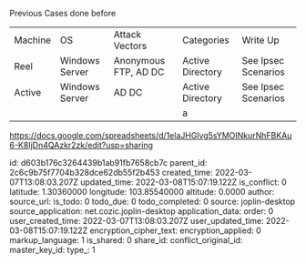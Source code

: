 Previous Cases done before

|     |     |     |     |     |
| --- | --- | --- | --- | --- |
| Machine | OS  | Attack Vectors | Categories | Write Up |
| Reel | Windows Server | Anonymous FTP, AD DC | Active Directory | See Ipsec Scenarios |
| Active | Windows Server | AD DC | Active Directory | See Ipsec Scenarios |
|     |     |     | a   |     |

https://docs.google.com/spreadsheets/d/1elaJHGlvg5sYMOINkurNhFBKAu6-K8IjDn4QAzkr2zk/edit?usp=sharing

id: d603b176c3264439b1ab91fb7658cb7c
parent_id: 2c6c9b75f7704b328dce62db55f2b453
created_time: 2022-03-07T13:08:03.207Z
updated_time: 2022-03-08T15:07:19.122Z
is_conflict: 0
latitude: 1.30360000
longitude: 103.85540000
altitude: 0.0000
author: 
source_url: 
is_todo: 0
todo_due: 0
todo_completed: 0
source: joplin-desktop
source_application: net.cozic.joplin-desktop
application_data: 
order: 0
user_created_time: 2022-03-07T13:08:03.207Z
user_updated_time: 2022-03-08T15:07:19.122Z
encryption_cipher_text: 
encryption_applied: 0
markup_language: 1
is_shared: 0
share_id: 
conflict_original_id: 
master_key_id: 
type_: 1